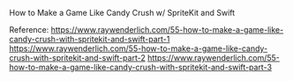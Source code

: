  How to Make a Game Like Candy Crush w/ SpriteKit and Swift

Reference:
https://www.raywenderlich.com/55-how-to-make-a-game-like-candy-crush-with-spritekit-and-swift-part-1
https://www.raywenderlich.com/55-how-to-make-a-game-like-candy-crush-with-spritekit-and-swift-part-2
https://www.raywenderlich.com/55-how-to-make-a-game-like-candy-crush-with-spritekit-and-swift-part-3


